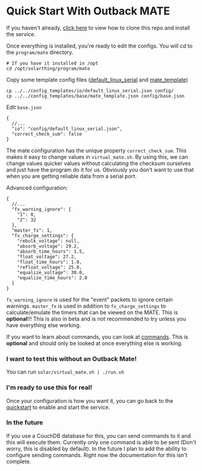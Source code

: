 # Quick Start With Outback MATE
If you haven't already, [click here](quickstart.md) to view how to clone this repo and install the service.

Once everything is installed, you're ready to edit the configs. You will cd to the `program/mate` directory.
```
# If you have it installed in /opt
cd /opt/solarthing/program/mate
```

Copy some template config files ([default_linux_serial](../../config_templates/io/default_linux_serial.json) and [mate_template](../../config_templates/base/mate_template.json))
```
cp ../../config_templates/io/default_linux_serial.json config/
cp ../../config_templates/base/mate_template.json config/base.json
```
Edit `base.json`
```json5
{
  //...
  "io": "config/default_linux_serial.json",
  "correct_check_sum": false
}
```
The mate configuration has the unique property `correct_check_sum`. This makes it easy to change values in `virtual_mate.sh`. By using this,
we can change values quicker values without calculating the checksum ourselves and just have the program do it for us.
Obviously you don't want to use that when you are getting reliable data from a serial port.

Advanced configuration:
```json5
{
  //...
  "fx_warning_ignore": {
    "1": 0,
    "2": 32
  },
  "master_fx": 1,
  "fx_charge_settings": {
    "rebulk_voltage": null,
    "absorb_voltage": 29.2,
    "absorb_time_hours": 1.5,
    "float_voltage": 27.2,
    "float_time_hours": 1.0,
    "refloat_voltage": 25.0,
    "equalize_voltage": 30.0,
    "equalize_time_hours": 2.0
  }
}
```
`fx_warning_ignore` is used for the "event" packets to ignore certain warnings. `master_fx` is used in addition to 
`fx_charge_settings` to calculate/emulate the timers that can be viewed on the MATE. This is **optional**!!! This is also in beta
and is not recommended to try unless you have everything else working.

If you want to learn about commands, you can look at [commands](./commands.md). This is **optional** and should only be
looked at once everything else is working.

### I want to test this without an Outback Mate!
You can run `solar/virtual_mate.sh | ./run.sh`

### I'm ready to use this for real!
Once your configuration is how you want it, you can go back to the [quickstart](quickstart.md#configuration-continued) to enable and start the service.

### In the future
If you use a CouchDB database for this, you can send commands to it and this will execute them. Currently
only one command is able to be sent (Don't worry, this is disabled by default). In the future I plan to add the ability
to configure sending commands. Right now the documentation for this isn't complete.
